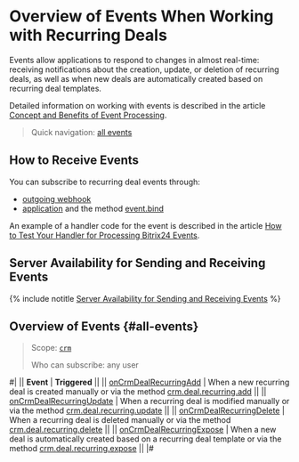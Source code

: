 # Overview of Events When Working with Recurring Deals

Events allow applications to respond to changes in almost real-time: receiving notifications about the creation, update, or deletion of recurring deals, as well as when new deals are automatically created based on recurring deal templates.

Detailed information on working with events is described in the article [Concept and Benefits of Event Processing](../../../../events/index.md).

> Quick navigation: [all events](#all-events)

## How to Receive Events

You can subscribe to recurring deal events through:

- [outgoing webhook](../../../../../local-integrations/local-webhooks.md)
- [application](../../../../../settings/app-installation/index.md) and the method [event.bind](../../../../events/event-bind.md)

An example of a handler code for the event is described in the article [How to Test Your Handler for Processing Bitrix24 Events](../../../../events/test-handler.md).

## Server Availability for Sending and Receiving Events

{% include notitle [Server Availability for Sending and Receiving Events](../../../../../_includes/events-index.md) %}

## Overview of Events {#all-events}

> Scope: [`crm`](../../../../scopes/permissions.md)
>
> Who can subscribe: any user

#|
|| **Event** | **Triggered** ||
|| [onCrmDealRecurringAdd](./on-crm-deal-recurring-add.md) | When a new recurring deal is created manually or via the method [crm.deal.recurring.add](../crm-deal-recurring-add.md) ||
|| [onCrmDealRecurringUpdate](./on-crm-deal-recurring-update.md) | When a recurring deal is modified manually or via the method [crm.deal.recurring.update](../crm-deal-recurring-update.md) ||
|| [onCrmDealRecurringDelete](./on-crm-deal-recurring-delete.md) | When a recurring deal is deleted manually or via the method [crm.deal.recurring.delete](../crm-deal-recurring-delete.md) ||
|| [onCrmDealRecurringExpose](./on-crm-deal-recurring-expose.md) | When a new deal is automatically created based on a recurring deal template or via the method [crm.deal.recurring.expose](../crm-deal-recurring-expose.md) ||
|#